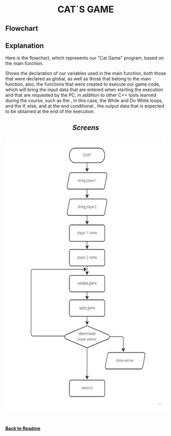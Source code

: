 # <div align="center"> **CAT´S GAME**

## **Flowchart**

## Explanation 
Here is the flowchart, which represents our "Cat Game" program, based on the main function.

Shows the declaration of our variables used in the main function, both those that were declared as global, as well as those that belong to the main function, also, the functions that were created to execute our game code, which will bring the input data that are entered when starting the execution and that are requested by the PC, in addition to other C++ tools learned during the course, such as the , in this case, the While and Do While loops, and the if, else, and at the end conditional , the output data that is expected to be obtained at the end of the execution.

## <div align="center"> ***Screens***
<img height="850" src="./Caps/DF_Game_of_cat.jpg">
<br>
<br><br>


[**Back to Readme**](https://github.com/UP210419/UP210419_CPP/blob/main/U3/Readme.md) 